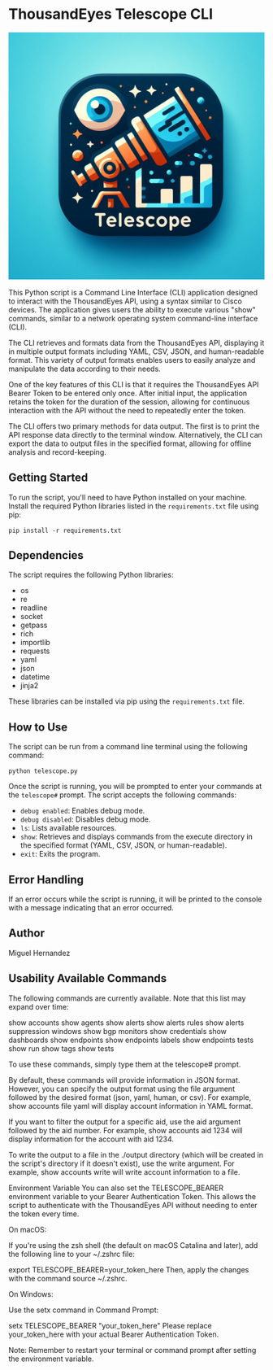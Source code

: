 # ThousandEyes Telescope CLI

![Telescope CLI](telescope.jpeg)

This Python script is a Command Line Interface (CLI) application designed to interact with the ThousandEyes API, using a syntax similar to Cisco devices. The application gives users the ability to execute various "show" commands, similar to a network operating system command-line interface (CLI).

The CLI retrieves and formats data from the ThousandEyes API, displaying it in multiple output formats including YAML, CSV, JSON, and human-readable format. This variety of output formats enables users to easily analyze and manipulate the data according to their needs.

One of the key features of this CLI is that it requires the ThousandEyes API Bearer Token to be entered only once. After initial input, the application retains the token for the duration of the session, allowing for continuous interaction with the API without the need to repeatedly enter the token.

The CLI offers two primary methods for data output. The first is to print the API response data directly to the terminal window. Alternatively, the CLI can export the data to output files in the specified format, allowing for offline analysis and record-keeping.

## Getting Started

To run the script, you'll need to have Python installed on your machine. Install the required Python libraries listed in the `requirements.txt` file using pip:

```
pip install -r requirements.txt
```

## Dependencies

The script requires the following Python libraries:

- os
- re
- readline
- socket
- getpass
- rich
- importlib
- requests
- yaml
- json
- datetime
- jinja2

These libraries can be installed via pip using the `requirements.txt` file.

## How to Use

The script can be run from a command line terminal using the following command:

```
python telescope.py
```

Once the script is running, you will be prompted to enter your commands at the `telescope#` prompt. The script accepts the following commands:

- `debug enabled`: Enables debug mode.
- `debug disabled`: Disables debug mode.
- `ls`: Lists available resources.
- `show`: Retrieves and displays commands from the execute directory in the specified format (YAML, CSV, JSON, or human-readable).
- `exit`: Exits the program.

## Error Handling

If an error occurs while the script is running, it will be printed to the console with a message indicating that an error occurred.

## Author

Miguel Hernandez

## Usability Available Commands
The following commands are currently available. Note that this list may expand over time:

show accounts
show agents
show alerts
show alerts rules
show alerts suppression windows
show bgp monitors
show credentials
show dashboards
show endpoints
show endpoints labels
show endpoints tests
show run
show tags
show tests

To use these commands, simply type them at the telescope# prompt.

By default, these commands will provide information in JSON format. However, you can specify the output format using the file argument followed by the desired format (json, yaml, human, or csv). For example, show accounts file yaml will display account information in YAML format.

If you want to filter the output for a specific aid, use the aid argument followed by the aid number. For example, show accounts aid 1234 will display information for the account with aid 1234.

To write the output to a file in the ./output directory (which will be created in the script's directory if it doesn't exist), use the write argument. For example, show accounts write will write account information to a file.

Environment Variable
You can also set the TELESCOPE_BEARER environment variable to your Bearer Authentication Token. This allows the script to authenticate with the ThousandEyes API without needing to enter the token every time.

On macOS:

If you're using the zsh shell (the default on macOS Catalina and later), add the following line to your ~/.zshrc file:

export TELESCOPE_BEARER=your_token_here
Then, apply the changes with the command source ~/.zshrc.

On Windows:

Use the setx command in Command Prompt:

setx TELESCOPE_BEARER "your_token_here"
Please replace your_token_here with your actual Bearer Authentication Token.

Note: Remember to restart your terminal or command prompt after setting the environment variable.
